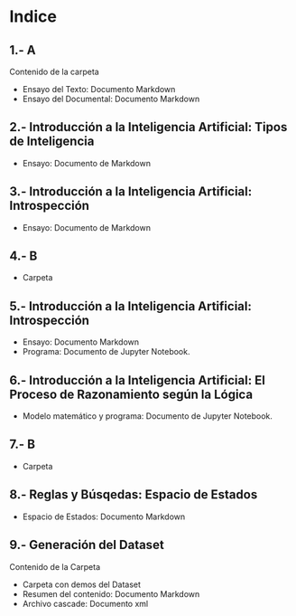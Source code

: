 # Indice

## 1.- A

Contenido de la carpeta

- Ensayo del Texto: Documento Markdown
- Ensayo del Documental: Documento Markdown

## 2.- Introducción a la Inteligencia Artificial: Tipos de Inteligencia

- Ensayo: Documento de Markdown

## 3.- Introducción a la Inteligencia Artificial: Introspección

- Ensayo: Documento de Markdown

## 4.- B

- Carpeta

## 5.- Introducción a la Inteligencia Artificial: Introspección

- Ensayo: Documento Markdown
- Programa: Documento de Jupyter Notebook.

## 6.- Introducción a la Inteligencia Artificial: El Proceso de Razonamiento según la Lógica

- Modelo matemático y programa: Documento de Jupyter Notebook.

## 7.- B

- Carpeta

## 8.- Reglas y Búsqedas: Espacio de Estados

- Espacio de Estados: Documento Markdown

## 9.- Generación del Dataset

Contenido de la Carpeta

- Carpeta con demos del Dataset
- Resumen del contenido: Documento Markdown
- Archivo cascade: Documento xml
